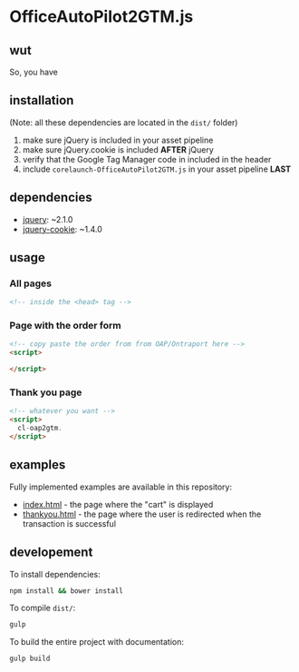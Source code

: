 OfficeAutoPilot2GTM.js
===

wut
---
So, you have

installation
---
(Note: all these dependencies are located in the `dist/` folder)

 1. make sure jQuery is included in your asset pipeline
 2. make sure jQuery.cookie is included **AFTER** jQuery
 3. verify that the Google Tag Manager code in included in the header
 4. include `corelaunch-OfficeAutoPilot2GTM.js` in your asset pipeline **LAST**

dependencies
---

- [jquery](https://github.com/jquery/jquery): ~2.1.0
- [jquery-cookie](https://github.com/carhartl/jquery-cookie): ~1.4.0

usage
---
### All pages
```html
<!-- inside the <head> tag -->

```

### Page with the order form
```html
<!-- copy paste the order from from OAP/Ontraport here -->
<script>

</script>
```

### Thank you page
```html
<!-- whatever you want -->
<script>
  cl-oap2gtm.
</script>
```

examples
---
Fully implemented examples are available in this repository:
- [index.html](index.html) - the page where the "cart" is displayed
- [thankyou.html](thankyou.html) - the page where the user is redirected when the transaction is successful


developement
---
To install dependencies:
```bash
npm install && bower install
```

To compile `dist/`:

```bash
gulp
```

To build the entire project with documentation:

```bash
gulp build
```
